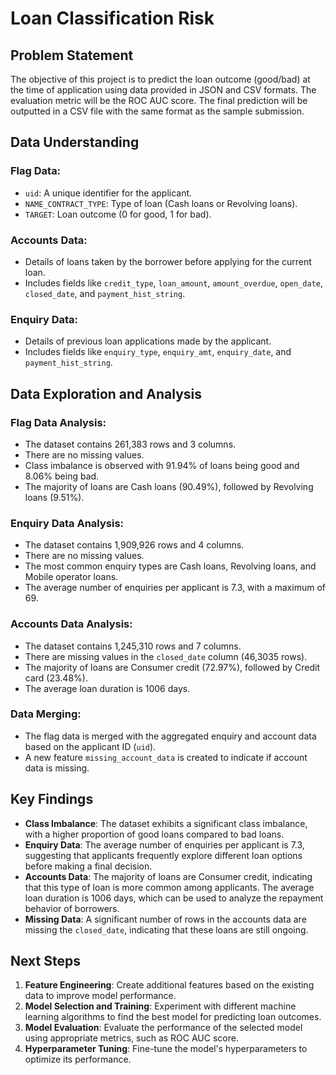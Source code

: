 # Loan Classification Risk

## Problem Statement
The objective of this project is to predict the loan outcome (good/bad) at the time of application using data provided in JSON and CSV formats. The evaluation metric will be the ROC AUC score. The final prediction will be outputted in a CSV file with the same format as the sample submission.

## Data Understanding

### Flag Data:
- `uid`: A unique identifier for the applicant.
- `NAME_CONTRACT_TYPE`: Type of loan (Cash loans or Revolving loans).
- `TARGET`: Loan outcome (0 for good, 1 for bad).

### Accounts Data:
- Details of loans taken by the borrower before applying for the current loan.
- Includes fields like `credit_type`, `loan_amount`, `amount_overdue`, `open_date`, `closed_date`, and `payment_hist_string`.

### Enquiry Data:
- Details of previous loan applications made by the applicant.
- Includes fields like `enquiry_type`, `enquiry_amt`, `enquiry_date`, and `payment_hist_string`.

## Data Exploration and Analysis

### Flag Data Analysis:
- The dataset contains 261,383 rows and 3 columns.
- There are no missing values.
- Class imbalance is observed with 91.94% of loans being good and 8.06% being bad.
- The majority of loans are Cash loans (90.49%), followed by Revolving loans (9.51%).

### Enquiry Data Analysis:
- The dataset contains 1,909,926 rows and 4 columns.
- There are no missing values.
- The most common enquiry types are Cash loans, Revolving loans, and Mobile operator loans.
- The average number of enquiries per applicant is 7.3, with a maximum of 69.

### Accounts Data Analysis:
- The dataset contains 1,245,310 rows and 7 columns.
- There are missing values in the `closed_date` column (46,3035 rows).
- The majority of loans are Consumer credit (72.97%), followed by Credit card (23.48%).
- The average loan duration is 1006 days.

### Data Merging:
- The flag data is merged with the aggregated enquiry and account data based on the applicant ID (`uid`).
- A new feature `missing_account_data` is created to indicate if account data is missing.

## Key Findings
- **Class Imbalance**: The dataset exhibits a significant class imbalance, with a higher proportion of good loans compared to bad loans.
- **Enquiry Data**: The average number of enquiries per applicant is 7.3, suggesting that applicants frequently explore different loan options before making a final decision.
- **Accounts Data**: The majority of loans are Consumer credit, indicating that this type of loan is more common among applicants. The average loan duration is 1006 days, which can be used to analyze the repayment behavior of borrowers.
- **Missing Data**: A significant number of rows in the accounts data are missing the `closed_date`, indicating that these loans are still ongoing.

## Next Steps
1. **Feature Engineering**: Create additional features based on the existing data to improve model performance.
2. **Model Selection and Training**: Experiment with different machine learning algorithms to find the best model for predicting loan outcomes.
3. **Model Evaluation**: Evaluate the performance of the selected model using appropriate metrics, such as ROC AUC score.
4. **Hyperparameter Tuning**: Fine-tune the model's hyperparameters to optimize its performance.
